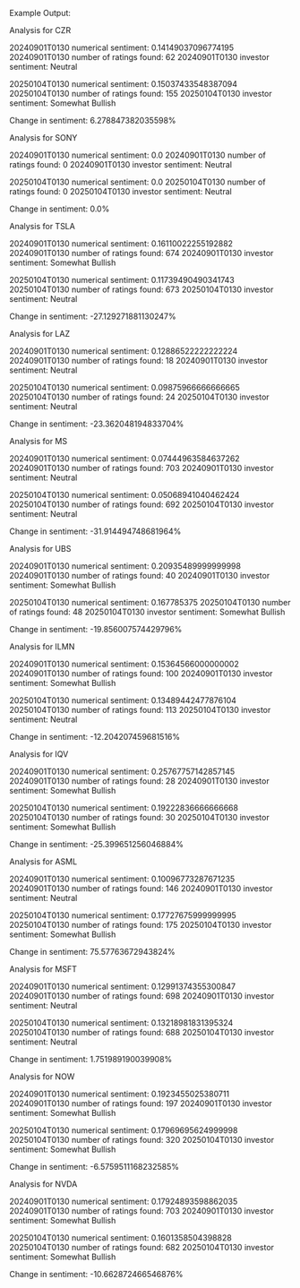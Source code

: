 Example Output: 

Analysis for CZR

20240901T0130 numerical sentiment: 0.14149037096774195
20240901T0130 number of ratings found: 62
20240901T0130 investor sentiment: Neutral

20250104T0130 numerical sentiment: 0.15037433548387094
20250104T0130 number of ratings found: 155
20250104T0130 investor sentiment: Somewhat Bullish

Change in sentiment: 6.278847382035598%



Analysis for SONY

20240901T0130 numerical sentiment: 0.0
20240901T0130 number of ratings found: 0
20240901T0130 investor sentiment: Neutral

20250104T0130 numerical sentiment: 0.0
20250104T0130 number of ratings found: 0
20250104T0130 investor sentiment: Neutral

Change in sentiment: 0.0%



Analysis for TSLA

20240901T0130 numerical sentiment: 0.16110022255192882
20240901T0130 number of ratings found: 674
20240901T0130 investor sentiment: Somewhat Bullish

20250104T0130 numerical sentiment: 0.11739490490341743
20250104T0130 number of ratings found: 673
20250104T0130 investor sentiment: Neutral

Change in sentiment: -27.129271881130247%



Analysis for LAZ

20240901T0130 numerical sentiment: 0.12886522222222224
20240901T0130 number of ratings found: 18
20240901T0130 investor sentiment: Neutral

20250104T0130 numerical sentiment: 0.09875966666666665
20250104T0130 number of ratings found: 24
20250104T0130 investor sentiment: Neutral

Change in sentiment: -23.362048194833704%



Analysis for MS

20240901T0130 numerical sentiment: 0.07444963584637262
20240901T0130 number of ratings found: 703
20240901T0130 investor sentiment: Neutral

20250104T0130 numerical sentiment: 0.05068941040462424
20250104T0130 number of ratings found: 692
20250104T0130 investor sentiment: Neutral

Change in sentiment: -31.914494748681964%



Analysis for UBS

20240901T0130 numerical sentiment: 0.20935489999999998
20240901T0130 number of ratings found: 40
20240901T0130 investor sentiment: Somewhat Bullish

20250104T0130 numerical sentiment: 0.167785375
20250104T0130 number of ratings found: 48
20250104T0130 investor sentiment: Somewhat Bullish

Change in sentiment: -19.856007574429796%



Analysis for ILMN

20240901T0130 numerical sentiment: 0.15364566000000002
20240901T0130 number of ratings found: 100
20240901T0130 investor sentiment: Somewhat Bullish

20250104T0130 numerical sentiment: 0.13489442477876104
20250104T0130 number of ratings found: 113
20250104T0130 investor sentiment: Neutral

Change in sentiment: -12.204207459681516%



Analysis for IQV

20240901T0130 numerical sentiment: 0.25767757142857145
20240901T0130 number of ratings found: 28
20240901T0130 investor sentiment: Somewhat Bullish

20250104T0130 numerical sentiment: 0.19222836666666668
20250104T0130 number of ratings found: 30
20250104T0130 investor sentiment: Somewhat Bullish

Change in sentiment: -25.399651256046884%



Analysis for ASML

20240901T0130 numerical sentiment: 0.10096773287671235
20240901T0130 number of ratings found: 146
20240901T0130 investor sentiment: Neutral

20250104T0130 numerical sentiment: 0.17727675999999995
20250104T0130 number of ratings found: 175
20250104T0130 investor sentiment: Somewhat Bullish

Change in sentiment: 75.57763672943824%



Analysis for MSFT

20240901T0130 numerical sentiment: 0.12991374355300847
20240901T0130 number of ratings found: 698
20240901T0130 investor sentiment: Neutral

20250104T0130 numerical sentiment: 0.13218981831395324
20250104T0130 number of ratings found: 688
20250104T0130 investor sentiment: Neutral

Change in sentiment: 1.751989190039908%



Analysis for NOW

20240901T0130 numerical sentiment: 0.1923455025380711
20240901T0130 number of ratings found: 197
20240901T0130 investor sentiment: Somewhat Bullish

20250104T0130 numerical sentiment: 0.17969695624999998
20250104T0130 number of ratings found: 320
20250104T0130 investor sentiment: Somewhat Bullish

Change in sentiment: -6.5759511168232585%



Analysis for NVDA

20240901T0130 numerical sentiment: 0.17924893598862035
20240901T0130 number of ratings found: 703
20240901T0130 investor sentiment: Somewhat Bullish

20250104T0130 numerical sentiment: 0.1601358504398828
20250104T0130 number of ratings found: 682
20250104T0130 investor sentiment: Somewhat Bullish

Change in sentiment: -10.662872466546876%




